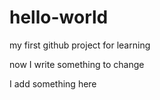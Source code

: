 # hello-world
my first github project for learning

now I write something to change

I add something here
